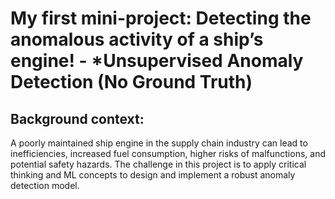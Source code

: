 # My first mini-project: Detecting the anomalous activity of a ship’s engine! - *Unsupervised Anomaly Detection (No Ground Truth)

## Background context:

A poorly maintained ship engine in the supply chain industry can lead to inefficiencies, increased fuel consumption, higher risks of malfunctions, and potential safety hazards. The challenge in this project is to apply critical thinking and ML concepts to design and implement a robust anomaly detection model.
